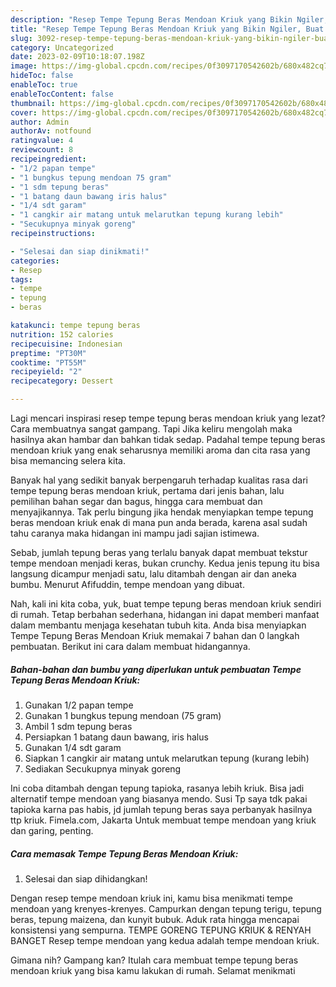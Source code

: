 ```yaml
---
description: "Resep Tempe Tepung Beras Mendoan Kriuk yang Bikin Ngiler, Buat Buka Puasa Menggugah Selera"
title: "Resep Tempe Tepung Beras Mendoan Kriuk yang Bikin Ngiler, Buat Buka Puasa Menggugah Selera"
slug: 3092-resep-tempe-tepung-beras-mendoan-kriuk-yang-bikin-ngiler-buat-buka-puasa-menggugah-selera
category: Uncategorized
date: 2023-02-09T10:18:07.198Z
image: https://img-global.cpcdn.com/recipes/0f3097170542602b/680x482cq70/tempe-tepung-beras-mendoan-kriuk-foto-resep-utama.jpg
hideToc: false
enableToc: true
enableTocContent: false
thumbnail: https://img-global.cpcdn.com/recipes/0f3097170542602b/680x482cq70/tempe-tepung-beras-mendoan-kriuk-foto-resep-utama.jpg
cover: https://img-global.cpcdn.com/recipes/0f3097170542602b/680x482cq70/tempe-tepung-beras-mendoan-kriuk-foto-resep-utama.jpg
author: Admin
authorAv: notfound
ratingvalue: 4
reviewcount: 8
recipeingredient:
- "1/2 papan tempe"
- "1 bungkus tepung mendoan 75 gram"
- "1 sdm tepung beras"
- "1 batang daun bawang iris halus"
- "1/4 sdt garam"
- "1 cangkir air matang untuk melarutkan tepung kurang lebih"
- "Secukupnya minyak goreng"
recipeinstructions:

- "Selesai dan siap dinikmati!"
categories:
- Resep
tags:
- tempe
- tepung
- beras

katakunci: tempe tepung beras 
nutrition: 152 calories
recipecuisine: Indonesian
preptime: "PT30M"
cooktime: "PT55M"
recipeyield: "2"
recipecategory: Dessert

---
```



Lagi mencari inspirasi resep tempe tepung beras mendoan kriuk yang lezat? Cara membuatnya sangat gampang. Tapi Jika keliru mengolah maka hasilnya akan hambar dan bahkan tidak sedap. Padahal tempe tepung beras mendoan kriuk yang enak seharusnya memiliki aroma dan cita rasa yang bisa memancing selera kita.


Banyak hal yang sedikit banyak berpengaruh terhadap kualitas rasa dari tempe tepung beras mendoan kriuk, pertama dari jenis bahan, lalu pemilihan bahan segar dan bagus, hingga cara membuat dan menyajikannya. Tak perlu bingung jika hendak menyiapkan tempe tepung beras mendoan kriuk enak di mana pun anda berada, karena asal sudah tahu caranya maka hidangan ini mampu jadi sajian istimewa.

Sebab, jumlah tepung beras yang terlalu banyak dapat membuat tekstur tempe mendoan menjadi keras, bukan crunchy. Kedua jenis tepung itu bisa langsung dicampur menjadi satu, lalu ditambah dengan air dan aneka bumbu. Menurut Afifuddin, tempe mendoan yang dibuat.


Nah, kali ini kita coba, yuk, buat tempe tepung beras mendoan kriuk sendiri di rumah. Tetap berbahan sederhana, hidangan ini dapat memberi manfaat dalam membantu menjaga kesehatan tubuh kita. Anda bisa menyiapkan Tempe Tepung Beras Mendoan Kriuk memakai 7 bahan dan 0 langkah pembuatan. Berikut ini cara dalam membuat hidangannya.

<!--inarticleads1-->

##### Bahan-bahan dan bumbu yang diperlukan untuk pembuatan Tempe Tepung Beras Mendoan Kriuk:

1. Gunakan 1/2 papan tempe
1. Gunakan 1 bungkus tepung mendoan (75 gram)
1. Ambil 1 sdm tepung beras
1. Persiapkan 1 batang daun bawang, iris halus
1. Gunakan 1/4 sdt garam
1. Siapkan 1 cangkir air matang untuk melarutkan tepung (kurang lebih)
1. Sediakan Secukupnya minyak goreng


Ini coba ditambah dengan tepung tapioka, rasanya lebih kriuk. Bisa jadi alternatif tempe mendoan yang biasanya mendo. Susi Tp saya tdk pakai tapioka karna pas habis, jd jumlah tepung beras saya perbanyak hasilnya ttp kriuk. Fimela.com, Jakarta Untuk membuat tempe mendoan yang kriuk dan garing, penting. 

<!--inarticleads2-->

##### Cara memasak Tempe Tepung Beras Mendoan Kriuk:


1. Selesai dan siap dihidangkan!

Dengan resep tempe mendoan kriuk ini, kamu bisa menikmati tempe mendoan yang krenyes-krenyes. Campurkan dengan tepung terigu, tepung beras, tepung maizena, dan kunyit bubuk. Aduk rata hingga mencapai konsistensi yang sempurna. TEMPE GORENG TEPUNG KRIUK &amp; RENYAH BANGET Resep tempe mendoan yang kedua adalah tempe mendoan kriuk. 

Gimana nih? Gampang kan? Itulah cara membuat tempe tepung beras mendoan kriuk yang bisa kamu lakukan di rumah. Selamat menikmati
